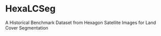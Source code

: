 # HexaLCSeg
A Historical Benchmark Dataset from Hexagon Satellite Images for Land Cover Segmentation 
